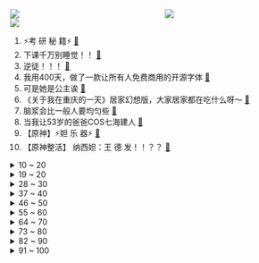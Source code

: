 <div >
	<a style="float:left;width:55%;" href = "https://github.com/anuraghazra/github-readme-stats">
	 <img src = "https://github-readme-stats.vercel.app/api?username=iuuuuuaena&theme=buefy&show_icons=true"/>
	</a>
	<a  style="float:right;width:45%" href = "https://github.com/anuraghazra/github-readme-stats">
	 <img  src="https://github-readme-stats.vercel.app/api/top-langs/?username=anuraghazra&layout=compact"/>
	</a>
	</div>

[![](https://img.shields.io/badge/jxd-@jxdgogogo.xyz-yellowgreen.svg)](https://www.jxdgogogo.xyz)<br>
1. ⚡考 研 秘 籍⚡ [:link:](//www.bilibili.com/video/BV1h24y127fa) <br>
2. 下课千万别睡觉！！ [:link:](//www.bilibili.com/video/BV1NP4y1m7g4) <br>
3. 逆徒！！！ [:link:](//www.bilibili.com/video/BV1J84y1y7U5) <br>
4. 我用400天，做了一款让所有人免费商用的开源字体 [:link:](//www.bilibili.com/video/BV1sP411g7PZ) <br>
5. 可是她是公主诶 [:link:](//www.bilibili.com/video/BV1Ce4y1W7ZR) <br>
6. 《关于我在重庆的一天》居家幻想版，大家居家都在吃什么呀～ [:link:](//www.bilibili.com/video/BV1bW4y1s7Ej) <br>
7. 脑浆会比一般人要均匀些 [:link:](//www.bilibili.com/video/BV12G411w76m) <br>
8. 当我让53岁的爸爸COS七海建人 [:link:](//www.bilibili.com/video/BV1wM411C7Ce) <br>
9. 【原神】⚡妲 乐 器⚡ [:link:](//www.bilibili.com/video/BV16g411s7dM) <br>
10. 【原神整活】 纳西妲：王   德   发！！？？ [:link:](//www.bilibili.com/video/BV1dP4y127ou) <br>
<details>
<summary>10 ~ 20</summary>

11. 《美好的愿望》 [:link:](//www.bilibili.com/video/BV1CK411o7Lb) <br>
12. 等了9年，这个男人终于亲手为我做了饭… [:link:](//www.bilibili.com/video/BV13K411Z7sj) <br>
13. 原来这些都不是全国统一的 [:link:](//www.bilibili.com/video/BV17841187BT) <br>
14. 下地干活，不就是为了那几只鸡吗 [:link:](//www.bilibili.com/video/BV1Md4y1c7eg) <br>
15. 【年度泪失禁短片】不管你去到哪里，妈妈明天一定到 [:link:](//www.bilibili.com/video/BV1Z841187fN) <br>
16. 亿 点 点 [:link:](//www.bilibili.com/video/BV13G4y1f7nP) <br>
17. 械问正传 [:link:](//www.bilibili.com/video/BV1wd4y1c74k) <br>
18. 旺！旺！！ [:link:](//www.bilibili.com/video/BV1xP411c7nt) <br>
19. 养了几只水桶腰的猫··· [:link:](//www.bilibili.com/video/BV1iG411F7Fz) <br>
</details>
<details>
<summary>19 ~ 20</summary>

20. 珠海航展谢幕前最后一次表演，这个动作全世界都沉默 [:link:](//www.bilibili.com/video/BV1wY411f7jr) <br>
21. 粉丝-1 ！二男一女在酒店吸毒致幻后各种迷惑行为拉满，未完待续。 [:link:](//www.bilibili.com/video/BV1YW4y1s7xC) <br>
22. 健身10年无人知，妹妹露脸万人来，隔离第16天 [:link:](//www.bilibili.com/video/BV1eG4y1t7SK) <br>
23. 无 她，只 因 手 熟 尔！ [:link:](//www.bilibili.com/video/BV1XG411F7Sq) <br>
24. 本来挺喜欢扭脖子的…… [:link:](//www.bilibili.com/video/BV1p14y1W75g) <br>
25. 我是一名煤矿工人，这是我的最后一个夜班，也是最后一个井，平安退休 [:link:](//www.bilibili.com/video/BV1Et4y1N7Ws) <br>
26. 耗时3个月！我们做了一个干净免费的知识共享网站！中学选科/高考志愿/大学转专业/保研考研择校择专业/就业规划必备！ [:link:](//www.bilibili.com/video/BV1M24y127xb) <br>
27. 大型活动穿大型西服！早就想好这一天，早就挑好这一身，为世界的伟丽！ [:link:](//www.bilibili.com/video/BV13841187kh) <br>
28. 中国小伙历时半年，在阿富汗盖了一所学校，惊动了当地大佬 [:link:](//www.bilibili.com/video/BV11Y411Z7BT) <br>
</details>
<details>
<summary>28 ~ 30</summary>

29. 我的第一条“vlog”，能上热门吗？ [:link:](//www.bilibili.com/video/BV1bG4y1f7fj) <br>
30. 现在我精神状态良好！ [:link:](//www.bilibili.com/video/BV1AW4y1t7HN) <br>
31. “请等我失败死掉后，再来笑我吧” [:link:](//www.bilibili.com/video/BV1H84y1y7sU) <br>
32. 今儿去纽约给张伟丽加油！ [:link:](//www.bilibili.com/video/BV1yY411Z7xS) <br>
33. 不想穿鞋那就别穿了 [:link:](//www.bilibili.com/video/BV1Zt4y1N7gb) <br>
34. 钻石汤姆 [:link:](//www.bilibili.com/video/BV1f84y1v7Yd) <br>
35. 空：就你叫散兵啊？挺猖狂啊你！ [:link:](//www.bilibili.com/video/BV1Gd4y1b78T) <br>
36. 有一瞬间甚至觉得这不是我们的地球 [:link:](//www.bilibili.com/video/BV1aW4y1x77q) <br>
37. 三国博卡萨是被谁打败的？【小约翰】 [:link:](//www.bilibili.com/video/BV1cG4y147t7) <br>
</details>
<details>
<summary>37 ~ 40</summary>

38. 珠海航展：92A型9mm手枪如何关保险 [:link:](//www.bilibili.com/video/BV1FP4y1m7aj) <br>
39. “你看，这个世界好温柔!” [:link:](//www.bilibili.com/video/BV1hG411F7uR) <br>
40. 乐观奋斗的青春万岁！冷水浴健身可能有危险请勿模仿！ [:link:](//www.bilibili.com/video/BV1514y1W7KZ) <br>
41. 怎么老师变声音了哇 [:link:](//www.bilibili.com/video/BV1dt4y1P7sx) <br>
42. 【原神】纳西妲菩萨点化散孩儿 [:link:](//www.bilibili.com/video/BV1mG4y1t7yt) <br>
43. 一咬就爆汁的鸡腿 [:link:](//www.bilibili.com/video/BV1QP411c7oV) <br>
44. 当我不再委屈自己 [:link:](//www.bilibili.com/video/BV1rK411o7a2) <br>
45. 袁隆平作词，三代合唱团同台演唱《种子》，禾下乘凉梦终能实现 [:link:](//www.bilibili.com/video/BV1Jv4y1m7zh) <br>
46. 大学生精神有正常的吗 [:link:](//www.bilibili.com/video/BV1nd4y1k7EN) <br>
</details>
<details>
<summary>46 ~ 50</summary>

47. 这些宝贝，惊艳诠释“何以中国” [:link:](//www.bilibili.com/video/BV1mg411s7xt) <br>
48. 从此以后第一个小说东北女主诞生了 [:link:](//www.bilibili.com/video/BV11t4y1N7KY) <br>
49. ⚡️为爱冲锋死不了⚡️ [:link:](//www.bilibili.com/video/BV19t4y1P7Df) <br>
50. 众 神 归 位 [:link:](//www.bilibili.com/video/BV1MY411f77K) <br>
51. (路见不平三部曲) 一  ："你把我俩当空气？" [:link:](//www.bilibili.com/video/BV1yt4y1N7kA) <br>
52. 我愿称之为“巧夺天工”！刚出土的翡翠白菜，真不舍得吃~丨面果白菜 [:link:](//www.bilibili.com/video/BV1Uv4y1m7ve) <br>
53. 宁管这叫刮刮乐 [:link:](//www.bilibili.com/video/BV1Hg411q7Kq) <br>
54. 老年痴呆眼里的世界是这样的！ [:link:](//www.bilibili.com/video/BV1e841187R8) <br>
55. 当你在校运会上唱起《孤勇者》并跳起了《爱你》| 南科大2022校运会开幕式力量举社表演 [:link:](//www.bilibili.com/video/BV1id4y1r7fm) <br>
</details>
<details>
<summary>55 ~ 60</summary>

56. 面具会隐藏人本能的胆怯与羞涩 [:link:](//www.bilibili.com/video/BV1mP411c7nL) <br>
57. 【花小烙】稳婆帮忙接生只用在旁边进行精神鼓励吗？ [:link:](//www.bilibili.com/video/BV13v4y1m7eJ) <br>
58. 考试的和生日的，都沉默了 [:link:](//www.bilibili.com/video/BV1UG411F7uT) <br>
59. 你掉的是这个大爱衣，还是小爱酱？？4K [:link:](//www.bilibili.com/video/BV1j14y1W7dN) <br>
60. 我花两周，把阳台改造成对面邻居羡慕的样子！ [:link:](//www.bilibili.com/video/BV1F14y1W79j) <br>
61. 街边特辣冒烤鸭,加上泡面满满红油,一次吃过瘾! [:link:](//www.bilibili.com/video/BV1aG411F7gv) <br>
62. 去密室逃脱当一把NPC？ [:link:](//www.bilibili.com/video/BV15v4y1m7AL) <br>
63. 职场人的内心独白番外篇之——到底什么意思啊？总监大人！ [:link:](//www.bilibili.com/video/BV1k84y1y7Ek) <br>
64. 这辈子还没这么红过 [:link:](//www.bilibili.com/video/BV11G4y1o7qk) <br>
</details>
<details>
<summary>64 ~ 70</summary>

65. 合肥工地上的十元自助餐，豪华的菜品惊掉你的下巴！#路边摊美味 #人间烟火  #农民工 [:link:](//www.bilibili.com/video/BV1Wd4y1k7id) <br>
66. 尽绵薄之力，盼国风盛行 [:link:](//www.bilibili.com/video/BV1ed4y1r7gF) <br>
67. 这世界突然变得好奇怪（第一次踩雪的猫） [:link:](//www.bilibili.com/video/BV11e4y1W7ih) <br>
68. 只“疯狂星期四”怎么够？教你从周一疯狂到周天 [:link:](//www.bilibili.com/video/BV1H8411877D) <br>
69. 再也不相信爱情了 [:link:](//www.bilibili.com/video/BV1t8411873d) <br>
70. 离谱！假装陪女友熬夜熬出重病…女友看到偷换的假体检报告人傻了？ [:link:](//www.bilibili.com/video/BV19v4y1m7Ro) <br>
71. 对战狮子猫大败而归后，猫德学院又重振了士气 [:link:](//www.bilibili.com/video/BV1Gd4y1c73h) <br>
72. 《当代年轻人的选择》 [:link:](//www.bilibili.com/video/BV1vG4y1o76F) <br>
73. 英国的高级社交活动都怎么玩 [:link:](//www.bilibili.com/video/BV1fP4y127dP) <br>
</details>
<details>
<summary>73 ~ 80</summary>

74. 再见了我的棱角 [:link:](//www.bilibili.com/video/BV1YW4y1s7pT) <br>
75. 【危机合约】"赝波行动"在建沙滩18镀层+日替全关卡攻略！摆完挂机+平民低配攻略合集！（更新中）《明日方舟》|魔法Zc目录 难度18 [:link:](//www.bilibili.com/video/BV1LP4y117mA) <br>
76. 路边的“野生代驾”，大家可得注意了！ [:link:](//www.bilibili.com/video/BV1s84y1y7bG) <br>
77. 不要让英摇韩摇美摇太嚣张，华摇(中年版)申请出战!#文艺复兴 #全球摇子上分挑战 #世界各地出手上分 [:link:](//www.bilibili.com/video/BV1qv4y1S7Z1) <br>
78. 穷和敷衍果然是两码事 [:link:](//www.bilibili.com/video/BV1S8411j7sr) <br>
79. “就一次，万一呢？” [:link:](//www.bilibili.com/video/BV1Vd4y1k7mx) <br>
80. 《胜利之摇》 [:link:](//www.bilibili.com/video/BV1cD4y1s7kQ) <br>
81. 立本大哥的亲戚！附赠扫雷逃课方法！ [:link:](//www.bilibili.com/video/BV1AP411w7un) <br>
82. 她非吃！还让闺蜜吃！到底能不能吃？ [:link:](//www.bilibili.com/video/BV1w84y1i7Qu) <br>
</details>
<details>
<summary>82 ~ 90</summary>

83. 我被盗最多的5个段子！出个合集水一期！ [:link:](//www.bilibili.com/video/BV1bG411F7za) <br>
84. 他在A点1v5，而你，却连B点都守不住 [:link:](//www.bilibili.com/video/BV1Dd4y1b7s6) <br>
85. 人在珠海，这是我们能拍的吗？！ [:link:](//www.bilibili.com/video/BV1Gg411q7Vo) <br>
86. 快让你家狗子鉴定一下这段叫声 [:link:](//www.bilibili.com/video/BV1ND4y147vW) <br>
87. 我去，这种卡在游戏王里好像叫枪王【水无月菌】 [:link:](//www.bilibili.com/video/BV1q14y1W7uw) <br>
88. 东北人都这么热情的吗？ [:link:](//www.bilibili.com/video/BV1L24y127kq) <br>
89. 会说话，真的不是配音 [:link:](//www.bilibili.com/video/BV1TD4y1s7LC) <br>
90. 他在采一种很新的访。 [:link:](//www.bilibili.com/video/BV1R84y1y7Ez) <br>
91. 【传染病简史1】霍乱：屠戮过亿，将人活活吸干的蓝死病 [:link:](//www.bilibili.com/video/BV1Yv4y1S713) <br>
</details>
<details>
<summary>91 ~ 100</summary>

92. 《真  正  的  盾  山》 [:link:](//www.bilibili.com/video/BV1CY411Z7US) <br>
93. 王老菊教你断剑奇侠（第二季04）- 叠甲！ [:link:](//www.bilibili.com/video/BV1AW4y1x7Sx) <br>
94. “爸爸你会救我吗？” [:link:](//www.bilibili.com/video/BV1RY411Z7q6) <br>
95. 【原神·尘歌壶】森林书｜献给智慧之神的童趣小屋｜含复制码及倒放教程 [:link:](//www.bilibili.com/video/BV1t84y1y7Ne) <br>
96. 不是吧？？顾客没来，来的全是城管。。。。 [:link:](//www.bilibili.com/video/BV1sP411c7o5) <br>
97. 修勾便利店，但是日语版 [:link:](//www.bilibili.com/video/BV1LG4y1o7Bk) <br>
98. 200斤牛肉能做出多少牛肉干？ [:link:](//www.bilibili.com/video/BV1m8411871w) <br>
99. 【正经科普】体测前如何科学的“临时抱佛脚”？ [:link:](//www.bilibili.com/video/BV1RY411Z7GX) <br>
100. 朋友们结婚找我 干活利索 [:link:](//www.bilibili.com/video/BV1WW4y1s797) <br>
</details>
